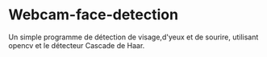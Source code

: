 # Webcam-face-detection

Un simple programme de détection de visage,d'yeux et de sourire, utilisant opencv et le détecteur Cascade de Haar.
